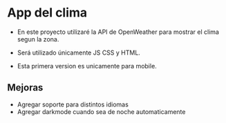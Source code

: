 # App del clima

- En este proyecto utilizaré la API de OpenWeather para mostrar el clima segun la zona.

- Será utilizado únicamente JS CSS y HTML.

- Esta primera version es unicamente para mobile. 

## Mejoras

- Agregar soporte para distintos idiomas
- Agregar darkmode cuando sea de noche automaticamente

